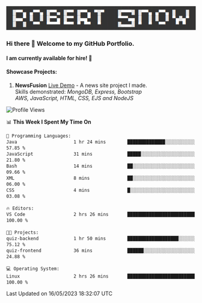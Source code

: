 <img alt="myname" src="assets/name.png" />

### Hi there 👋 Welcome to my GitHub Portfolio.
#### I am currently available for hire!  :briefcase:

#### Showcase Projects:

1. **NewsFusion** [Live Demo](https://news-1-f7223358.deta.app/) - A news site project I made.\
Skills demonstrated: *MongoDB, Express, Bootstrap\
AWS, JavaScript, HTML, CSS, EJS and NodeJS*

<!--START_SECTION:waka-->
![Profile Views](http://img.shields.io/badge/Profile%20Views-7-blue)

📊 **This Week I Spent My Time On** 

```text
💬 Programming Languages: 
Java                     1 hr 24 mins        ██████████████░░░░░░░░░░░   57.85 % 
JavaScript               31 mins             █████░░░░░░░░░░░░░░░░░░░░   21.80 % 
Bash                     14 mins             ██░░░░░░░░░░░░░░░░░░░░░░░   09.66 % 
XML                      8 mins              ██░░░░░░░░░░░░░░░░░░░░░░░   06.00 % 
CSS                      4 mins              █░░░░░░░░░░░░░░░░░░░░░░░░   03.08 % 

🔥 Editors: 
VS Code                  2 hrs 26 mins       █████████████████████████   100.00 % 

🐱‍💻 Projects: 
quiz-backend             1 hr 50 mins        ███████████████████░░░░░░   75.12 % 
quiz-frontend            36 mins             ██████░░░░░░░░░░░░░░░░░░░   24.88 % 

💻 Operating System: 
Linux                    2 hrs 26 mins       █████████████████████████   100.00 % 
```


 Last Updated on 16/05/2023 18:32:07 UTC
<!--END_SECTION:waka-->

<!--
**robjsnow/robjsnow** is a ✨ _special_ ✨ repository because its `README.md` (this file) appears on your GitHub profile.

Here are some ideas to get you started:

- 🔭 I’m currently working on ...
- 🌱 I’m currently learning ...
- 👯 I’m looking to collaborate on ...
- 🤔 I’m looking for help with ...
- 💬 Ask me about ...
- 📫 How to reach me: ...
- 😄 Pronouns: ...
- ⚡ Fun fact: ...
-->
